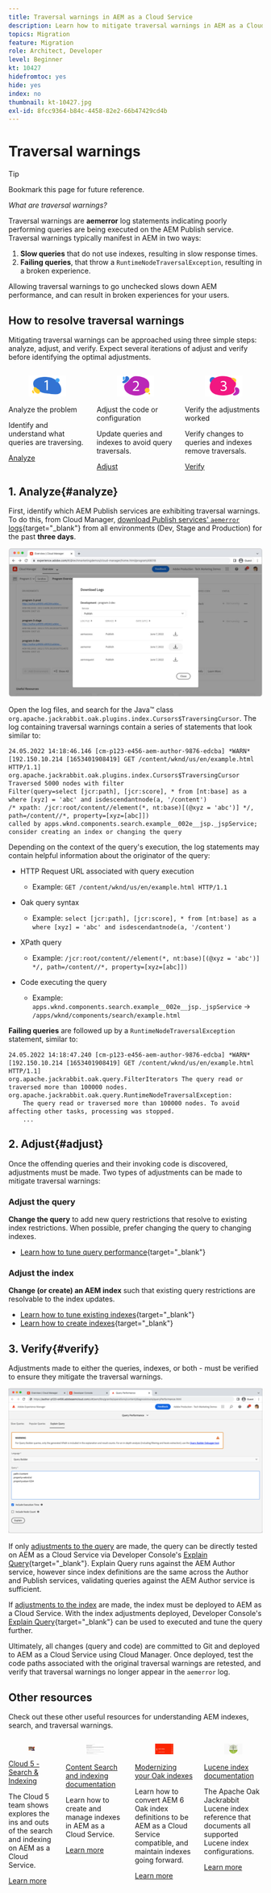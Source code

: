 ```yaml
---
title: Traversal warnings in AEM as a Cloud Service
description: Learn how to mitigate traversal warnings in AEM as a Cloud Service.
topics: Migration
feature: Migration
role: Architect, Developer
level: Beginner
kt: 10427
hidefromtoc: yes
hide: yes
index: no
thumbnail: kt-10427.jpg
exl-id: 8fcc9364-b84c-4458-82e2-66b47429cd4b
---
```

# Traversal warnings

>[!TIP]
>Bookmark this page for future reference.

_What are traversal warnings?_

Traversal warnings are __aemerror__ log statements indicating poorly performing queries are being executed on the AEM Publish service. Traversal warnings typically manifest in AEM in two ways:

1. __Slow queries__ that do not use indexes, resulting in slow response times.
1. __Failing queries__, that throw a `RuntimeNodeTraversalException`, resulting in a broken experience.

Allowing traversal warnings to go unchecked slows down AEM performance, and can result in broken experiences for your users.

## How to resolve traversal warnings

Mitigating traversal warnings can be approached using three simple steps: analyze, adjust, and verify. Expect several iterations of adjust and verify before identifying the optimal adjustments.

<div class="columns is-multiline">

<!-- Analyze -->
<div class="column is-half-tablet is-half-desktop is-one-third-widescreen" aria-label="Analyze" tabindex="0">
   <div class="x-card">
       <div class="card-image">
           <figure class="image is-16by9">
               <a href="#analyze" title="Analyze" tabindex="-1">
                   <img class="is-bordered-r-small" src="./assets/traversals/1-analyze.png" alt="Analyze">
               </a>
           </figure>
       </div>
       <div class="card-content is-padded-small">
           <div class="content">
                <p class="headline is-size-5 has-text-weight-bold">Analyze the problem</p>
               <p class="is-size-6">Identify and understand what queries are traversing.</p>
               <a href="#analyze" class="spectrum-Button spectrum-Button--outline spectrum-Button--primary spectrum-Button--sizeM">
                   <span class="spectrum-Button-label has-no-wrap has-text-weight-bold">Analyze</span>
               </a>
           </div>
       </div>
   </div>
</div>

<!-- Adjust -->
<div class="column is-half-tablet is-half-desktop is-one-third-widescreen" aria-label="Adjust" tabindex="0">
   <div class="x-card">
       <div class="card-image">
           <figure class="image is-16by9">
               <a href="#adjust" title="Adjust" tabindex="-1">
                   <img class="is-bordered-r-small" src="./assets/traversals/2-adjust.png" alt="Adjust">
               </a>
           </figure>
       </div>
       <div class="card-content is-padded-small">
           <div class="content">
                <p class="headline is-size-5 has-text-weight-bold">Adjust the code or configuration</p>
               <p class="is-size-6">Update queries and indexes to avoid query traversals.</p>
               <a href="#adjust" class="spectrum-Button spectrum-Button--outline spectrum-Button--primary spectrum-Button--sizeM">
                   <span class="spectrum-Button-label has-no-wrap has-text-weight-bold">Adjust</span>
               </a>
           </div>
       </div>
   </div>
</div>

<!-- Verify -->
<div class="column is-half-tablet is-half-desktop is-one-third-widescreen" aria-label="Verify" tabindex="0">
   <div class="x-card">
       <div class="card-image">
           <figure class="image is-16by9">
               <a href="#verify" title="Verify" tabindex="-1">
                   <img class="is-bordered-r-small" src="./assets/traversals/3-verify.png" alt="Verify">
               </a>
           </figure>
       </div>
       <div class="card-content is-padded-small">
           <div class="content">
                <p class="headline is-size-5 has-text-weight-bold">Verify the adjustments worked</p>                       
               <p class="is-size-6">Verify changes to queries and indexes remove traversals.</p>
               <a href="#verify" class="spectrum-Button spectrum-Button--outline spectrum-Button--primary spectrum-Button--sizeM">
                   <span class="spectrum-Button-label has-no-wrap has-text-weight-bold">Verify</span>
               </a>
           </div>
       </div>
   </div>
</div>

</div>

## 1. Analyze{#analyze}

First, identify which AEM Publish services are exhibiting traversal warnings. To do this, from Cloud Manager, [download Publish services' `aemerror` logs](https://experienceleague.adobe.com/docs/experience-manager-learn/cloud-service/debugging/debugging-aem-as-a-cloud-service/logs.html#cloud-manager){target="_blank"} from all environments (Dev, Stage and Production) for the past __three days__.

![Download AEM as a Cloud Service logs](./assets/traversals/download-logs.jpg)

Open the log files, and search for the Java™ class `org.apache.jackrabbit.oak.plugins.index.Cursors$TraversingCursor`. The log containing traversal warnings contain a series of statements that look similar to:

```log
24.05.2022 14:18:46.146 [cm-p123-e456-aem-author-9876-edcba] *WARN* [192.150.10.214 [1653401908419] GET /content/wknd/us/en/example.html HTTP/1.1] 
org.apache.jackrabbit.oak.plugins.index.Cursors$TraversingCursor Traversed 5000 nodes with filter 
Filter(query=select [jcr:path], [jcr:score], * from [nt:base] as a where [xyz] = 'abc' and isdescendantnode(a, '/content') 
/* xpath: /jcr:root/content//element(*, nt:base)[(@xyz = 'abc')] */, path=/content//*, property=[xyz=[abc]]) 
called by apps.wknd.components.search.example__002e__jsp._jspService; 
consider creating an index or changing the query
```

Depending on the context of the query's execution, the log statements may contain helpful information about the originator of the query:

+ HTTP Request URL associated with query execution
    
  + Example: `GET /content/wknd/us/en/example.html HTTP/1.1`

+ Oak query syntax
    
  +  Example: `select [jcr:path], [jcr:score], * from [nt:base] as a where [xyz] = 'abc' and isdescendantnode(a, '/content')`

+ XPath query
    
  + Example: `/jcr:root/content//element(*, nt:base)[(@xyz = 'abc')] */, path=/content//*, property=[xyz=[abc]])`

+ Code executing the query
    
  + Example:  `apps.wknd.components.search.example__002e__jsp._jspService` &#8594; `/apps/wknd/components/search/example.html`

__Failing queries__ are followed up by a `RuntimeNodeTraversalException` statement, similar to:

```log
24.05.2022 14:18:47.240 [cm-p123-e456-aem-author-9876-edcba] *WARN* [192.150.10.214 [1653401908419] GET /content/wknd/us/en/example.html HTTP/1.1] 
org.apache.jackrabbit.oak.query.FilterIterators The query read or traversed more than 100000 nodes.
org.apache.jackrabbit.oak.query.RuntimeNodeTraversalException: 
    The query read or traversed more than 100000 nodes. To avoid affecting other tasks, processing was stopped.
    ...
```    

## 2. Adjust{#adjust}

Once the offending queries and their invoking code is discovered, adjustments must be made. Two types of adjustments can be made to mitigate traversal warnings:

### Adjust the query

__Change the query__ to add new query restrictions that resolve to existing index restrictions. When possible, prefer changing the query to changing indexes.

+ [Learn how to tune query performance](https://experienceleague.adobe.com/docs/experience-manager-65/developing/bestpractices/troubleshooting-slow-queries.html#query-performance-tuning){target="_blank"}

### Adjust the index

__Change (or create) an AEM index__ such that existing query restrictions are resolvable to the index updates. 

+ [Learn how to tune existing indexes](https://experienceleague.adobe.com/docs/experience-manager-65/developing/bestpractices/troubleshooting-slow-queries.html#query-performance-tuning){target="_blank"}
+ [Learn how to create indexes](https://experienceleague.adobe.com/docs/experience-manager-65/developing/bestpractices/troubleshooting-slow-queries.html#create-a-new-index){target="_blank"}

## 3. Verify{#verify}

Adjustments made to either the queries, indexes, or both - must be verified to ensure they mitigate the traversal warnings.

![Explain query](./assets/traversals/verify.gif)

If only [adjustments to the query](#adjust-the-query) are made, the query can be directly tested on AEM as a Cloud Service via Developer Console's [Explain Query](https://experienceleague.adobe.com/docs/experience-manager-learn/cloud-service/debugging/debugging-aem-as-a-cloud-service/developer-console.html#queries){target="_blank"}. Explain Query runs against the AEM Author service, however since index definitions are the same across the Author and Publish services, validating queries against the AEM Author service is sufficient.

If [adjustments to the index](#adjust-the-index) are made, the index must be deployed to AEM as a Cloud Service. With the index adjustments deployed, Developer Console's [Explain Query](https://experienceleague.adobe.com/docs/experience-manager-learn/cloud-service/debugging/debugging-aem-as-a-cloud-service/developer-console.html#queries){target="_blank"} can be used to executed and tune the query further.

Ultimately, all changes (query and code) are committed to Git and deployed to AEM as a Cloud Service using Cloud Manager. Once deployed, test the code paths associated with the original traversal warnings are retested, and verify that traversal warnings no longer appear in the `aemerror` log.

## Other resources

Check out these other useful resources for understanding AEM indexes, search, and traversal warnings.

<div class="columns is-multiline">

<!-- Cloud 5 - Search &amp; Indexing -->
<div class="column is-half-tablet is-half-desktop is-one-third-widescreen" aria-label="Cloud 5 - Search &amp; Indexing" tabindex="0">
   <div class="card">
       <div class="card-image">
           <figure class="image is-16by9">
               <a href="https://experienceleague.adobe.com/docs/experience-manager-learn/cloud-service/cloud-5/cloud5-aem-search-and-indexing.html" title="Cloud 5 - Search &amp; Indexing" tabindex="-1"><img class="is-bordered-r-small" src="../../../cloud-5/imgs/009-thumb.png" alt="Cloud 5 - Search &amp; Indexing"></a>
           </figure>
       </div>
       <div class="card-content is-padded-small">
           <div class="content">
               <p class="headline is-size-6 has-text-weight-bold"><a href="https://experienceleague.adobe.com/docs/experience-manager-learn/cloud-service/cloud-5/cloud5-aem-search-and-indexing.html" title="Cloud 5 - Search &amp; Indexing">Cloud 5 - Search &amp; Indexing</a></p>
               <p class="is-size-6">The Cloud 5 team shows explores the ins and outs of the search and indexing on AEM as a Cloud Service.</p>
               <a href="https://experienceleague.adobe.com/docs/experience-manager-learn/cloud-service/cloud-5/cloud5-aem-search-and-indexing.html" class="spectrum-Button spectrum-Button--outline spectrum-Button--primary spectrum-Button--sizeM">
                   <span class="spectrum-Button-label has-no-wrap has-text-weight-bold">Learn more</span>
               </a>
           </div>
       </div>
   </div>
</div>

<!-- Content Search and Indexing -->
<div class="column is-half-tablet is-half-desktop is-one-third-widescreen" aria-label="Content Search and Indexing
" tabindex="0">
   <div class="card">
       <div class="card-image">
           <figure class="image is-16by9">
               <a href="https://experienceleague.adobe.com/docs/experience-manager-cloud-service/content/operations/indexing.html" title="Content Search and Indexing" tabindex="-1">
                   <img class="is-bordered-r-small" src="./assets/traversals/resources--docs.png" alt="Content Search and Indexing">
               </a>
           </figure>
       </div>
       <div class="card-content is-padded-small">
           <div class="content">
               <p class="headline is-size-6 has-text-weight-bold"><a href="https://experienceleague.adobe.com/docs/experience-manager-cloud-service/content/operations/indexing.html" title="Content Search and Indexing">Content Search and indexing documentation</a></p>
               <p class="is-size-6">Learn how to create and manage indexes in AEM as a Cloud Service.</p>
               <a href="https://experienceleague.adobe.com/docs/experience-manager-cloud-service/content/operations/indexing.html" class="spectrum-Button spectrum-Button--outline spectrum-Button--primary spectrum-Button--sizeM">
                   <span class="spectrum-Button-label has-no-wrap has-text-weight-bold">Learn more</span>
               </a>
           </div>
       </div>
   </div>
</div>

<!-- Modernizing your Oak indexes -->
<div class="column is-half-tablet is-half-desktop is-one-third-widescreen" aria-label="Modernizing your Oak indexes" tabindex="0">
   <div class="card">
       <div class="card-image">
           <figure class="image is-16by9">
               <a href="https://experienceleague.adobe.com/docs/experience-manager-learn/cloud-service/migration/moving-to-aem-as-a-cloud-service/search-and-indexing.html" title="Modernizing your Oak indexes" tabindex="-1">
                   <img class="is-bordered-r-small" src="./assets/traversals/resources--aem-experts-series.png" alt="Modernizing your Oak indexes">
               </a>
           </figure>
       </div>
       <div class="card-content is-padded-small">
           <div class="content">
               <p class="headline is-size-6 has-text-weight-bold"><a href="https://experienceleague.adobe.com/docs/experience-manager-learn/cloud-service/migration/moving-to-aem-as-a-cloud-service/search-and-indexing.html" title="Modernizing your Oak indexes">Modernizing your Oak indexes</a></p>
               <p class="is-size-6">Learn how to convert AEM 6 Oak index definitions to be AEM as a Cloud Service compatible, and maintain indexes going forward.</p>
               <a href="https://experienceleague.adobe.com/docs/experience-manager-learn/cloud-service/migration/moving-to-aem-as-a-cloud-service/search-and-indexing.html" class="spectrum-Button spectrum-Button--outline spectrum-Button--primary spectrum-Button--sizeM">
                   <span class="spectrum-Button-label has-no-wrap has-text-weight-bold">Learn more</span>
               </a>
           </div>
       </div>
   </div>
</div>

<!-- Index definition documentation -->
<div class="column is-half-tablet is-half-desktop is-one-third-widescreen" aria-label="Index definition documentation" tabindex="0">
   <div class="card">
       <div class="card-image">
           <figure class="image is-16by9">
               <a href="https://jackrabbit.apache.org/oak/docs/query/lucene.html" title="Index definition documentation" tabindex="-1">
                   <img class="is-bordered-r-small" src="./assets/traversals/resources--oak-docs.png" alt="Index definition documentation">
               </a>
           </figure>
       </div>
       <div class="card-content is-padded-small">
           <div class="content">
               <p class="headline is-size-6 has-text-weight-bold"><a href="https://jackrabbit.apache.org/oak/docs/query/lucene.html" title="Index definition documentation">Lucene index documentation</a></p>
               <p class="has-ellipsis is-size-6">The Apache Oak Jackrabbit Lucene index reference that documents all supported Lucene index configurations.</p>
               <a href="https://jackrabbit.apache.org/oak/docs/query/lucene.html" class="spectrum-Button spectrum-Button--outline spectrum-Button--primary spectrum-Button--sizeM">
                   <span class="spectrum-Button-label has-no-wrap has-text-weight-bold">Learn more</span>
               </a>
           </div>
       </div>
   </div>
</div>

</div>
